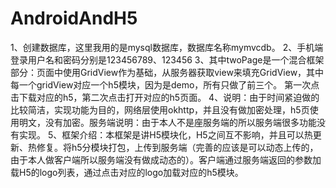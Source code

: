 # AndroidAndH5
1、创建数据库，这里我用的是mysql数据库，数据库名称mymvcdb。
2、手机端登录用户名和密码分别是123456789、123456
3、其中twoPage是一个混合框架部分：页面中使用GridView作为基础，从服务器获取view来填充GridView，其中每一个gridView对应一个h5模块，因为是demo，所有只做了前三个。
第一次点击下载对应的h5，第二次点击打开对应的h5页面。
4、说明：由于时间紧迫做的比较简洁，实现功能为目的，网络层使用okhttp，并且没有做加密处理，h5页使用明文，没有加密。服务端说明：由于本人不是座服务端的所以服务端很多功能没有实现。
5、框架介绍：本框架是讲H5模块化，H5之间互不影响，并且可以热更新、热修复。将h5分模块打包，上传到服务端（完善的应该是可以动态上传的，由于本人做客户端所以服务端没有做成动态的）。客户端通过服务端返回的参数加载H5的logo列表，通过点击对应的logo加载对应的h5模块。
